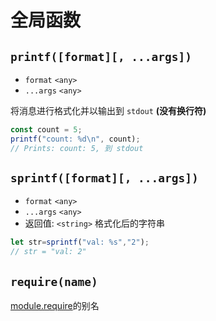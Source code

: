 # 全局函数

## `printf([format][, ...args])`
* `format` `<any>`
* `...args` `<any>`

将消息进行格式化并以输出到  `stdout` **(没有换行符)**

```javascript
const count = 5;
printf("count: %d\n", count);
// Prints: count: 5, 到 stdout
```
<!-- 部分复制自 Node.JS 的文档 --> 

## `sprintf([format][, ...args])`
* `format` `<any>`
* `...args` `<any>`
* 返回值: `<string>` 格式化后的字符串
```javascript
let str=sprintf("val: %s","2");
// str = "val: 2"
```

## `require(name)`
[module.require](模块.md#modulerequirename)的别名


